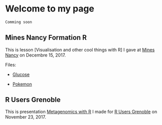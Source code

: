 # Welcome to my page

```markdown
Comming soon
```

## Mines Nancy Formation R

This is lesson [Visualisation and other cool things with R] I gave at [Mines Nancy](http://mines-nancy.univ-lorraine.fr/) on Decembre 15, 2017.

Files:

* [Glucose](https://mrsn4ke.github.io/Slides/FormationRMines/Glucose.txt)

* [Pokemon](https://mrsn4ke.github.io/Slides/FormationRMines/Pokemon.txt)


## R Users Grenoble

This is presentation [Metagenomics with R](https://mrsn4ke.github.io/Slides/MetagenomicsRGrenoble/MetagenomicsRGrenoble) I made for [R Users Grenoble](https://r-in-grenoble.github.io/index.html) on November 23, 2017.


